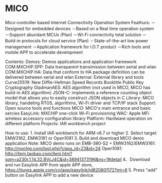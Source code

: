 MICO
====

Mico-controller based Internet Connectivity Operation System
Feathurs:
	－Designed for embedded devices
	－Based on a Real time operation system
	－Support abundant MCUs (Plan)
	－Wi-Fi connectivity total solution
	－Build-in protocols for cloud service (Plan)
	－State-of-the-art low power management
	－Application framework for I.O.T product
	－Rich tools and mobile APP to accelerate development

Contents:
	Demos: Demos applications and application framework
		COM.MXCHIP.SPP: Data transparent transimission between serial and wlan
		COM.MXCHIP.HA: Data that conform to HA package definition can be delivered between serial and wlan
	External: External library and tools
		Curve25519: New Diffie-Hellman Speed Records Booktitle Public Key Cryptography
		GladmanAES: AES algorithm (not used in MICO, MICO has build-in AES algorithm)
		JSON-C: implements a reference counting object model that allows you to easily construct JSON objects in C
	Library: MICO library, handeling RTOS, algorithms, Wi-Fi driver and TCP/IP stack
		Support: Open source tools and functions
	MICO: MICO's main entrance and basic sercies
		EasyLink: MXCHIP one-click Wi-Fi provisioning
		WAC: Apple MFi wireless accessory configuration library
	Platform: Hardware operation on different platform
	Projects: IAR workbench project

How to use:
	1. Install IAR workbench for ARM v6.7 or higher
	2. Select target: EMW3162, EMW3161 or Open1081
	3. Build and download MICO demo application
		Note: MICO demo runs on 
			EMB-380-S2 + EMW3162/EMW3161: http://mxchip.com/tool.php?class_id=23&id=24
			Open1081: http://item.taobao.com/item.htm?spm=a230r.1.14.32.BVcJ4C&id=38941373196&ns=1#detail
	4、Download and run Easylink APP from apple APP store, 
		https://itunes.apple.com/cn/app/easylink/id820801172?mt=8
	5. Press "add" button on Easylink APP to add a new device
